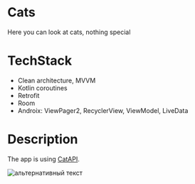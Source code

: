 # Cats
Here you can look at cats, nothing special

# TechStack
* Clean architecture, MVVM
* Kotlin coroutines
* Retrofit
* Room
* Androix: ViewPager2, RecyclerView, ViewModel, LiveData


# Description

<p>The app is using
  <a href="https://thecatapi.com/">CatAPI</a>.
</p>
<img src="https://imgur.com/a/zeaeqAF" alt="альтернативный текст">



